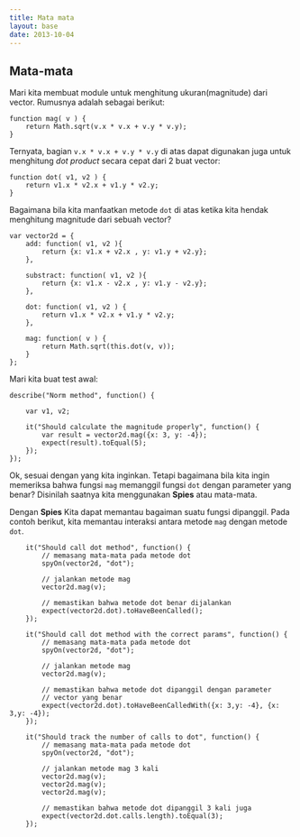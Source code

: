 ```yaml
---
title: Mata mata
layout: base
date: 2013-10-04
---
```


## Mata-mata

Mari kita membuat module untuk menghitung ukuran(magnitude) dari vector. Rumusnya adalah sebagai berikut:

    function mag( v ) {
        return Math.sqrt(v.x * v.x + v.y * v.y);
    }

Ternyata, bagian `v.x * v.x + v.y * v.y` di atas dapat digunakan juga untuk menghitung *dot product* secara cepat dari 2 buat vector:

    function dot( v1, v2 ) {
        return v1.x * v2.x + v1.y * v2.y;
    }

Bagaimana bila kita manfaatkan metode `dot` di atas ketika kita hendak menghitung magnitude dari sebuah vector?

    var vector2d = {
        add: function( v1, v2 ){
            return {x: v1.x + v2.x , y: v1.y + v2.y};
        },

        substract: function( v1, v2 ){
            return {x: v1.x - v2.x , y: v1.y - v2.y};
        },

        dot: function( v1, v2 ) {
            return v1.x * v2.x + v1.y * v2.y;
        },

        mag: function( v ) {
            return Math.sqrt(this.dot(v, v));
        }
    };

Mari kita buat test awal:

    describe("Norm method", function() {

        var v1, v2;

        it("Should calculate the magnitude properly", function() {
            var result = vector2d.mag({x: 3, y: -4});
            expect(result).toEqual(5);
        });
    });

Ok, sesuai dengan yang kita inginkan. Tetapi bagaimana bila kita ingin memeriksa bahwa fungsi `mag` memanggil fungsi `dot` dengan parameter yang benar? Disinilah saatnya kita menggunakan **Spies** atau mata-mata.

Dengan **Spies** Kita dapat memantau bagaiman suatu fungsi dipanggil. Pada contoh berikut, kita memantau interaksi antara metode `mag` dengan metode `dot`.

        it("Should call dot method", function() {
            // memasang mata-mata pada metode dot
            spyOn(vector2d, "dot");

            // jalankan metode mag
            vector2d.mag(v);

            // memastikan bahwa metode dot benar dijalankan
            expect(vector2d.dot).toHaveBeenCalled();
        });

        it("Should call dot method with the correct params", function() {
            // memasang mata-mata pada metode dot
            spyOn(vector2d, "dot");

            // jalankan metode mag
            vector2d.mag(v);

            // memastikan bahwa metode dot dipanggil dengan parameter
            // vector yang benar
            expect(vector2d.dot).toHaveBeenCalledWith({x: 3,y: -4}, {x: 3,y: -4});
        });

        it("Should track the number of calls to dot", function() {
            // memasang mata-mata pada metode dot
            spyOn(vector2d, "dot");

            // jalankan metode mag 3 kali
            vector2d.mag(v);
            vector2d.mag(v);
            vector2d.mag(v);

            // memastikan bahwa metode dot dipanggil 3 kali juga
            expect(vector2d.dot.calls.length).toEqual(3);
        });
